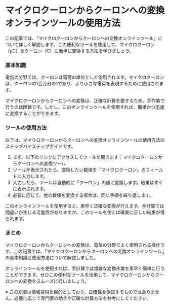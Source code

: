 マイクロクーロンからクーロンへの変換オンラインツールの使用方法
===============================

この記事では、「マイクロクーロンからクーロンへの変換オンラインツール」について詳しく解説します。この便利なツールを使用して、マイクロクーロン（μC）をクーロン（C）に簡単に変換する方法を学びましょう。

### 基本知識

電気の分野では、クーロンは電荷の単位として使用されます。マイクロクーロンは、クーロンの1百万分の1であり、より小さな電荷を表現するために使用されます。

マイクロクーロンからクーロンへの変換は、正確な計算を要するため、手作業で行うのは困難です。しかし、このオンラインツールを使用すれば、簡単かつ迅速に変換することができます。

### ツールの使用方法

以下は、マイクロクーロンからクーロンへの変換オンラインツールの使用方法のステップバイステップガイドです。

1. まず、以下のリンクにアクセスしてツールを開きます：マイクロクーロンからクーロンへの変換ツール
2. ツールが表示されたら、変換したい数値を「マイクロクーロン」のフィールドに入力します。
3. 入力したら、ツールは自動的に「クーロン」の値に変換します。結果はすぐに表示されます。
4. 必要に応じて、他の数値を変換する場合は、同じ手順を繰り返します。

このオンラインツールを使用すると、素早く正確な変換が行えます。手計算では間違いが生じる可能性がありますが、このツールを使えば確実に正しい結果が得られます。

### まとめ

マイクロクーロンからクーロンへの変換は、電気の分野でよく使用される操作です。この記事では、「マイクロクーロンからクーロンへの変換オンラインツール」の基本知識と使用方法について解説しました。

オンラインツールを使用すれば、手計算では煩雑な変換作業を素早く簡単に行うことができます。ぜひこの便利なツールを活用して、マイクロクーロンからクーロンへの変換をスムーズに行いましょう。

※ この記事は情報提供を目的としており、正確性を保証するものではありません。必要に応じて専門家の助言や正確な計算方法を参考にしてください。
